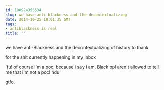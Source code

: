 ```yaml
---
id: 100924355534
slug: we-have-anti-blackness-and-the-decontextualizing
date: 2014-10-25 18:01:35 GMT
tags:
- antiblackness is real
title: ''
---
```

<p>we have anti-Blackness and the decontextualizing of history to thank</p>

<p>for the shit currently happening in my inbox</p>

<p>'fu! of course i'm a poc, because i say i am, Black ppl aren't allowed to tell me that i'm not a poc! hdu'</p>

<p>gtfo.</p>